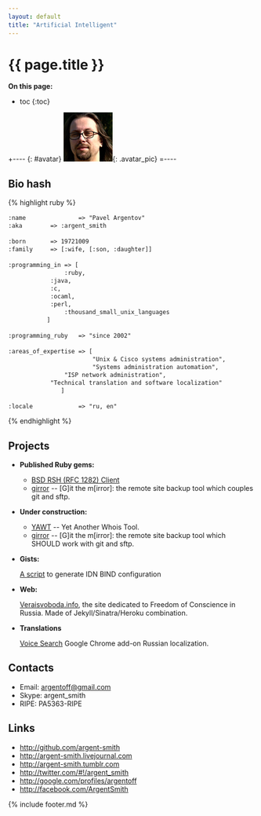 ```yaml
---
layout: default
title: "Artificial Intelligent"
---
```


{{ page.title }}                        
================
**On this page:**

* toc
{:toc}

+---- {: #avatar}
![argent_smith.face](/pics/1032204.jpg){: .avatar_pic}
=----

Bio hash
---------
{% highlight ruby %}

    :name               => "Pavel Argentov"
    :aka		=> :argent_smith

    :born		=> 19721009
    :family		=> [:wife, [:son, :daughter]]

    :programming_in	=> [
    			    :ruby, 
			    :java, 
			    :c, 
			    :ocaml,
			    :perl,
    			    :thousand_small_unix_languages
			   ]

    :programming_ruby	=> "since 2002"

    :areas_of_expertise	=> [
                            "Unix & Cisco systems administration",
                            "Systems administration automation",
		            "ISP network administration",
			    "Technical translation and software localization"
		           ]

    :locale             => "ru, en"

{% endhighlight %}

Projects
--------

* __Published Ruby gems:__

  - [BSD RSH (RFC 1282) Client](rsh)
  - [girror](http://github.com/argent-smith/girror) -- [G]it the m[irror]: the remote site backup tool which couples git and sftp.

* __Under construction:__

  - [YAWT](http://github.com/argent-smith/yawt) -- Yet Another Whois Tool.
  - [girror](http://github.com/argent-smith/girror) -- \[G\]it the m\[irror\]: the remote site backup tool which SHOULD work with git and sftp.

* __Gists:__

  [A script](https://gist.github.com/675426) to generate IDN BIND configuration

* __Web:__

  [Veraisvoboda.info](http://veraisvoboda.info), the site dedicated to Freedom 
  of Conscience in Russia. Made of Jekyll/Sinatra/Heroku combination.

* __Translations__

  [Voice Search](https://github.com/eligrey/voice-search) Google Chrome
  add-on Russian localization.

Contacts
--------

 - Email: <argentoff@gmail.com>
 - Skype: argent_smith
 - RIPE: PA5363-RIPE

Links
-----

 - <http://github.com/argent-smith>
 - <http://argent-smith.livejournal.com>
 - <http://argent-smith.tumblr.com>
 - <http://twitter.com/#!/argent_smith>
 - <http://google.com/profiles/argentoff>
 - <http://facebook.com/ArgentSmith>

{% include footer.md %}

